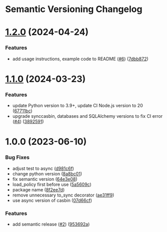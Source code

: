 # Semantic Versioning Changelog

# [1.2.0](https://github.com/pycasbin/casbin-databases-adapter/compare/v1.1.0...v1.2.0) (2024-04-24)


### Features

* add usage instructions, example code to README ([#6](https://github.com/pycasbin/casbin-databases-adapter/issues/6)) ([7dbb872](https://github.com/pycasbin/casbin-databases-adapter/commit/7dbb872791118b86927d10ff4cf81d58aec276c8))

# [1.1.0](https://github.com/pycasbin/casbin-databases-adapter/compare/v1.0.0...v1.1.0) (2024-03-23)


### Features

* update Python version to 3.9+, update CI Node.js version to 20 ([67711bc](https://github.com/pycasbin/casbin-databases-adapter/commit/67711bcab794ef5343db45716be401d5dc8a3f45))
* upgrade synccasbin, databases and SQLAlchemy versions to fix CI error ([#4](https://github.com/pycasbin/casbin-databases-adapter/issues/4)) ([3892591](https://github.com/pycasbin/casbin-databases-adapter/commit/3892591d0ecd565ba32cd383202a0a843928f652))

# 1.0.0 (2023-06-10)


### Bug Fixes

* adjust test to async ([d981c6f](https://github.com/pycasbin/casbin-databases-adapter/commit/d981c6f5f12404e88fe05903343cab6d33374c31))
* change python version ([8a8bc01](https://github.com/pycasbin/casbin-databases-adapter/commit/8a8bc0130821567901732a0cf88f2d5e5742ea5d))
* fix semantic version ([64e3e08](https://github.com/pycasbin/casbin-databases-adapter/commit/64e3e08cfd064ab12534da0bff2f517818197d0d))
* load_policy first before use ([5a5609c](https://github.com/pycasbin/casbin-databases-adapter/commit/5a5609c6ce54c6b05040ba0cb2f1dd5025431fb2))
* package name ([8f2ee7d](https://github.com/pycasbin/casbin-databases-adapter/commit/8f2ee7d8c3d84379282de1ba099aa49170b48da4))
* remove unnecessary to_sync decorator ([ae31ff9](https://github.com/pycasbin/casbin-databases-adapter/commit/ae31ff9044a4e949fb73f74b14585ef10965beb6))
* use async version of casbin ([07d66cf](https://github.com/pycasbin/casbin-databases-adapter/commit/07d66cf99e850eb6e9c697dc9596159a37130682))


### Features

* add semantic release ([#2](https://github.com/pycasbin/casbin-databases-adapter/issues/2)) ([953692a](https://github.com/pycasbin/casbin-databases-adapter/commit/953692a3ced761a88f9d99d82c169344dc561da3))
